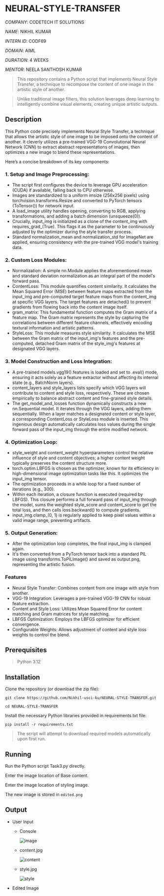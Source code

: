 # NEURAL-STYLE-TRANSFER

*COMPANY*: CODETECH IT SOLUTIONS

*NAME*: NIKHIL KUMAR

*INTERN ID*: CODF69

*DOMAIN*: AIML

*DURATION*: 4 WEEKS

*MENTOR*: NEELA SANTHOSH KUMAR

> This repository contains a Python script that implements Neural Style Transfer, a technique to recompose the content of one image in the artistic style of another.

> Unlike traditional image filters, this solution leverages deep learning to intelligently combine visual elements, creating unique artistic outputs.

##   Description

This Python code precisely implements Neural Style Transfer, a technique that allows the artistic style of one image to be imposed onto the content of another. It cleverly utilizes a pre-trained VGG-19 Convolutional Neural Network (CNN) to extract abstract representations of images, then optimizes a new image to blend these representations.

Here’s a concise breakdown of its key components:

### 1. Setup and Image Preprocessing:
* The script first configures the device to leverage GPU acceleration (CUDA) if available, falling back to CPU otherwise.
* Images are standardized to a uniform imsize (256x256 pixels) using torchvision.transforms.Resize and converted to PyTorch tensors (ToTensor()) for network input.
* A load_image utility handles opening, converting to RGB, applying transformations, and adding a batch dimension (unsqueeze(0)).
* Crucially, input_img is initialized as a clone of the content_img with requires_grad_(True). This flags it as the parameter to be continuously adjusted by the optimizer during the style transfer process.
* Standard normalization_mean and normalization_std for ImageNet are applied, ensuring consistency with the pre-trained VGG model's training data.

### 2. Custom Loss Modules:
* Normalization: A simple nn.Module applies the aforementioned mean and standard deviation normalization as an integral part of the model's forward pass.
* ContentLoss: This module quantifies content similarity. It calculates the Mean Squared Error (MSE) between feature maps extracted from the input_img and pre-computed target feature maps from the content_img at specific VGG layers. The target features are detached() to prevent gradients from flowing back into the content image itself.
* gram_matrix: This fundamental function computes the Gram matrix of a feature map. The Gram matrix represents the style by capturing the correlations between different feature channels, effectively encoding textural information and artistic patterns.
* StyleLoss: This module measures style similarity. It calculates the MSE between the Gram matrix of the input_img's features and the pre-computed, detached Gram matrix of the style_img's features at designated VGG layers.

### 3. Model Construction and Loss Integration:
* A pre-trained models.vgg19().features is loaded and set to .eval() mode, ensuring it acts solely as a feature extractor without affecting its internal state (e.g., BatchNorm layers).
* content_layers and style_layers lists specify which VGG layers will contribute to content and style loss, respectively. These are chosen empirically to balance abstract content and fine-grained style details.
* The get_model_and_losses function dynamically constructs a new nn.Sequential model. It iterates through the VGG layers, adding them sequentially. When a layer matches a designated content or style layer, a corresponding ContentLoss or StyleLoss module is inserted. This ingenious design automatically calculates loss values during the single forward pass of the input_img through the entire modified network.

### 4. Optimization Loop:
* style_weight and content_weight hyperparameters control the relative influence of style and content objectives; a higher content weight typically preserves the content structure more.
* torch.optim.LBFGS is chosen as the optimizer, known for its efficiency in high-dimensional image optimization tasks like this. It optimizes the input_img tensor.
* The optimization proceeds in a while loop for a fixed number of iterations (e.g., 300).
* Within each iteration, a closure function is executed (required by LBFGS). This closure performs a full forward pass of input_img through the model, sums the weighted style_score and content_score to get the total loss, and then calls loss.backward() to compute gradients.
* input_img.clamp_(0, 1) is regularly applied to keep pixel values within a valid image range, preventing artifacts.

### 5. Output Generation:
* After the optimization loop completes, the final input_img is clamped again.
* It's then converted from a PyTorch tensor back into a standard PIL image using transforms.ToPILImage() and saved as output.png, representing the artistic fusion.

###

### Features
* Neural Style Transfer: Combines content from one image with style from another.
* VGG-19 Integration: Leverages a pre-trained VGG-19 CNN for robust feature extraction.
* Content and Style Loss: Utilizes Mean Squared Error for content matching and Gram matrices for style matching.
* LBFGS Optimization: Employs the LBFGS optimizer for efficient convergence.
* Configurable Weights: Allows adjustment of content and style loss weights to control the blend.

## Prerequisites
> Python 3.12

## Installation
Clone the repository (or download the zip file):

`git clone https://github.com/Nikhil-usci-ku/NEURAL-STYLE-TRANSFER.git`

`cd NEURAL-STYLE-TRANSFER`

Install the necessary Python libraries provided in requirements.txt file:

`pip install -r requirements.txt`

> The script will attempt to download required models automatically upon first run.

## Running

Run the Python script Task3.py directly.

Enter the image location of Base content.

Enter the image location of styling image.

The new image is stored in `edited.png`

## Output

* User Input

  + Console
    
    ![image](https://github.com/user-attachments/assets/70eaa862-b0e0-4a45-88f4-7788d1131f7b)

  + content.jpg
    
    ![content](https://github.com/user-attachments/assets/40c45ed2-856f-4c7f-8e98-3668d8aaec58)

  + style.jpg
    
    ![style](https://github.com/user-attachments/assets/cc31b295-d507-4417-bced-bf13b04c32dd)



* Edited Image
